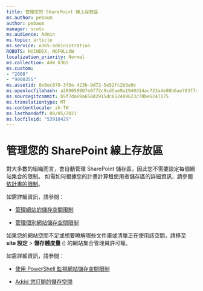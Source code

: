 ```yaml
---
title: 管理您的 SharePoint 線上存放區
ms.author: pebaum
author: pebaum
manager: scotv
ms.audience: Admin
ms.topic: article
ms.service: o365-administration
ROBOTS: NOINDEX, NOFOLLOW
localization_priority: Normal
ms.collection: Adm_O365
ms.custom:
- "2008"
- "9000355"
ms.assetid: 8e0ec879-3f0e-423b-9d72-5e52fc2b9e0c
ms.openlocfilehash: a280059907e0f72c9cd5ae9a1940d14ac723a4e88b6ae703f74f8163244bdd17
ms.sourcegitcommit: b5f7da89a650d2915dc652449623c78be6247175
ms.translationtype: MT
ms.contentlocale: zh-TW
ms.lasthandoff: 08/05/2021
ms.locfileid: "53910429"
---
```

# <a name="manage-your-sharepoint-online-storage"></a>管理您的 SharePoint 線上存放區

對大多數的組織而言，會自動管理 SharePoint 儲存區，因此您不需要設定每個網站集合的限制。 如需如何根據您的計畫計算租使用者儲存區的詳細資訊，請參閱 [依計畫的限制](/office365/servicedescriptions/sharepoint-online-service-description/sharepoint-online-limits?redirectedfrom=MSDN#limits-by-plan)。

如需詳細資訊，請參閱：

- [管理網站的儲存空間限制](/sharepoint/manage-site-collection-storage-limits)

- [管理個別網站儲存空間限制](/sharepoint/manage-site-collection-storage-limits#manage-individual-site-storage-limits)

如果您的網站空間不足或想要瞭解哪些文件庫或清單正在使用該空間，請移至 **site 設定**  >  **儲存體度量** () 的網站集合管理員許可權。

如需詳細資訊，請參閱：

- [使用 PowerShell 監視網站儲存空間限制](/sharepoint/manage-site-collection-storage-limits#monitor-site-storage-limits-by-using-powershell)

- [Addd 您訂閱的儲存空間](/microsoft-365/commerce/add-storage-space) 
  